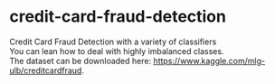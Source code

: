 # credit-card-fraud-detection
Credit Card Fraud Detection with a variety of classifiers<br>
You can lean how to deal with highly imbalanced classes.<br>
The dataset can be downloaded here: https://www.kaggle.com/mlg-ulb/creditcardfraud.
